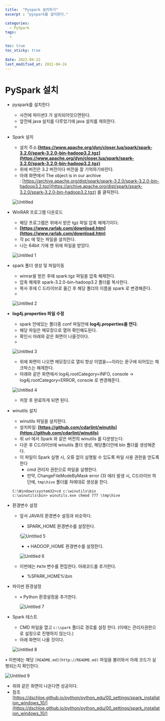 ```yaml
---
title:  "Pyspark 설치하기"
excerpt : "pyspark를 설치한다."

categories:
  - PySpark 
tags:
  - 

toc: true
toc_sticky: true
 
date: 2022-04-22
last_modified_at: 2022-04-24
---
```


# PySpark 설치

- pyspark를 설치한다
    - 사전에 파이썬3 가 설치되어잇으면된다.
    - 앞전에 java 설치를 다루었기에 java 설치를 제외한다.
    - 

- Spark 설치
    - 설치 주소:**[https://www.apache.org/dyn/closer.lua/spark/spark-3.2.0/spark-3.2.0-bin-hadoop3.2.tgz](https://www.apache.org/dyn/closer.lua/spark/spark-3.2.0/spark-3.2.0-bin-hadoop3.2.tgz)**
    - 위에 버전은 3.2 버전이다 버전을 잘 기억하기바란다.
    - 아래 화면에서 The object is in our archive : [https://archive.apache.org/dist/spark/spark-3.2.0/spark-3.2.0-bin-hadoop3.2.tgz](https://archive.apache.org/dist/spark/spark-3.2.0/spark-3.2.0-bin-hadoop3.2.tgz) 를 클릭한다.
    
   ![Untitled](https://user-images.githubusercontent.com/101306770/164963041-f0194975-9ad2-428d-ab3d-8fd63596784f.png)
    
- WinRAR 프로그램 다운로드
    - 해당 프로그램은 위에서 받은 tgz 파일 압축 해제기이다.
    - **[https://www.rarlab.com/download.htm](https://www.rarlab.com/download.htm)**
    - 각 pc 에 맞는 파일을 설치한다.
    - 나는 64bit 기에 맨 위에 파일을 받았다.
    
    ![Untitled 1](https://user-images.githubusercontent.com/101306770/164963383-47b25d27-bb64-47e8-97fa-429997f723b2.png)
    
- spark 폴더 생성 및 파일이동
    - winrar을 받은 후에 spark.tgz 파일을 압축 해제한다.
    - 압축 해제후 spark-3.2.0-bin-hadoop3.2 폴더를 복사한다.
    - 복사 후에 C 드라이브로 옮긴 후 해당 폴더의 이름을 spark 로 변경해준다.
    - 
    
    ![Untitled 2](https://user-images.githubusercontent.com/101306770/164963496-b76f0860-134f-4b83-9222-32c920fdf6e9.png)
    

- ****log4j.properties 파일 수정****
    - spark 안에있는 폴더중 conf 파일안에 ****log4j.properties을 연다.****
    - 해당 파일은 메모장으로 열어 확인해도된다.
    - 확인시 아래와 같은 화면이 나올것이다.
    - 
    
   ![Untitled 3](https://user-images.githubusercontent.com/101306770/164963606-5f3180ee-3004-47a5-959b-51b9cdb488b8.png)
    - 위에 화면이 나오면 메모장으로 열되 항상 이앱을~~이라는 문구에 되어있는 체크박스는 해제한다.
    - 아래와 같은 화면에서 log4j.rootCategory=INFO, console → log4j.rootCategory=ERROR, console 로 변경해준다.
    
    ![Untitled 4](https://user-images.githubusercontent.com/101306770/164964570-c67f7c65-f455-4d76-8412-588688d80b97.png)
    - 저장 후 완료하게 되면 된다.
- winutils 설치
    - winutils 파일을 설치한다.
    - 설치파일: **[https://github.com/cdarlint/winutils](https://github.com/cdarlint/winutils)**
    - 위 url 에서  Spark 와 같은 버전의 winutils 를 다운받는다.
    - 다운 후 C드라이브에 winutils 폴더 생성, 해당폴더안에 bin 폴더를 생성해준다.
    - 이 파일이 Spark 실행 시, 오류 없이 실행될 수 있도록 파일 사용 권한을 얻도록 한다
        - cmd 관리자  권한으로 파일을 실행한다.
        - 만약, ChangeFileModeByMask error (3) 에러 발생 시, C드라이브 하단에, `tmp\hive` 폴더를 차례대로 생성을 한다.
    
    ```
    C:\Windows\system32>cd c:\winutils\bin
    c:\winutils\bin> winutils.exe chmod 777 \tmp\hive
    ```
    

- 환경변수 설정
    - 앞서 JAVA의 환경변수 설정과 비슷하다.
        - SPARK_HOME 환경변수를 설정한다.
        
        !![Untitled 5](https://user-images.githubusercontent.com/101306770/164963831-9bd60736-2758-401b-8231-ce3df2681b85.png)
        
        - • HADOOP_HOME 환경변수를 설정한다.
        
        ![Untitled 6](https://user-images.githubusercontent.com/101306770/164963921-88a612ea-610f-486e-876b-240521def461.png)
        
    - 이번에는 `PATH` 변수를 편집한다. 아래코드를 추가한다.
        - %SPARK_HOME%\bin
        
- 파이썬 환경설정
    - • Python 환경설정을 추가한다.
        
        ![Untitled 7](https://user-images.githubusercontent.com/101306770/164964018-e71694d3-3126-4e36-846d-9ea900ea49b2.png)
        
- Spark 테스트
    - CMD 파일을 열고 `c:\spark` 폴더로 경로를 설정 한다. (이때는 관리자권한으로 설정으로 진행하지 않는다.)
    - 아래 화면이 나올 것이다.
    
    ![Untitled 8](https://user-images.githubusercontent.com/101306770/164964219-7aead3d9-c610-42a6-b654-0c7991d1222b.png)
    

• 이번에는 해당 `[README.md](http://README.md)` 파일을 불러와서 아래 코드가 실행되는지 확인한다.

![Untitled 9](https://user-images.githubusercontent.com/101306770/64964307-de76328f-f1de-4792-af89-2452d225d814.png)

- 위와 같은 화면이 나온다면 성공이다.
- 참조 [https://dschloe.github.io/python/python_edu/00_settings/spark_installation_windows_10/](https://dschloe.github.io/python/python_edu/00_settings/spark_installation_windows_10/)